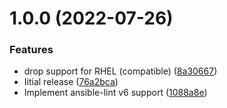 # 1.0.0 (2022-07-26)


### Features

* drop support for RHEL (compatible) ([8a30667](https://github.com/de-it-krachten/ansible-role-docker_desktop/commit/8a3066746952288c25f5831652c2a702333f0dd2))
* Iitial release ([76a2bca](https://github.com/de-it-krachten/ansible-role-docker_desktop/commit/76a2bcacdc19f9f9b39c685f9d320619bb7ed9d9))
* Implement ansible-lint v6 support ([1088a8e](https://github.com/de-it-krachten/ansible-role-docker_desktop/commit/1088a8eca885f4e53e3b574effacb35c18701b5b))
